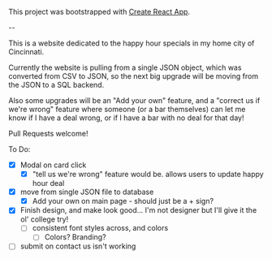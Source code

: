 This project was bootstrapped with [Create React App](https://github.com/facebookincubator/create-react-app).

--

This is a website dedicated to the happy hour specials in my home city of Cincinnati.

Currently the website is pulling from a single JSON object, which was converted from CSV to JSON, so the next big upgrade will be moving from the JSON to a SQL backend.

Also some upgrades will be an "Add your own" feature, and a "correct us if we're wrong" feature where someone (or a bar themselves) can let me know if I have a deal wrong, or if I have a bar with no deal for that day!

Pull Requests welcome!


To Do:

- [x] Modal on card click 
  - [x] "tell us we're wrong" feature would be. allows users to update happy hour deal
- [x] move from single JSON file to database
  - [x] Add your own on main page - should just be a + sign?
- [x] Finish design, and make look good... I'm not designer but I'll give it the ol' college try!
  - [ ] consistent font styles across, and colors
    - [ ] Colors? Branding?
-[ ] submit on contact us isn't working

